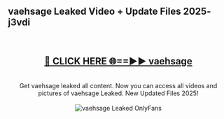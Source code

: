 <h2>vaehsage Leaked Video + Update Files 2025- j3vdi</h2>
<br>
<div align="center">
<h2><a href="https://libra.edu.pl?vaehsage" rel="nofollow">🔴 CLICK HERE 🌐==►► vaehsage</a></h2>
<br>
Get vaehsage leaked all content. Now you can access all videos and pictures of vaehsage Leaked. New Updated Files 2025!
<br>
<br>
<a href="https://libra.edu.pl?vaehsage" rel="nofollow" data-target="animated-image.originalLink"><img src="https://i.ibb.co.com/WyWwxjT/player-gif2.gif" alt="vaehsage Leaked OnlyFans" style="max-width: 100%; display: inline-block;" data-target="animated-image.originalImage"></a>
</div>
<br>